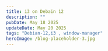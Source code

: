 ```yaml
---
title: i3 on Debain 12
description: ""
pubDate: May 18 2025
updateDate: May 20 2025
tags: "Debian-12,i3 , window-manager"
heroImage: /blog-placeholder-3.jpg
---
```

